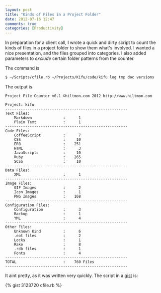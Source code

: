 ```yaml
---
layout: post
title: "Kinds of Files in a Project Folder"
date: 2012-07-16 12:47
comments: true
categories: [Productivity]
---
```


In preparation for a client call, I wrote a quick and dirty script to count the kinds of files in a project folder to show them what's involved. I wanted a nice presentation, and the files grouped into categories. I also added parameters to *exclude* certain folder patterns from the counter.

The command is 

``` sh
$ ~/Scripts/cfile.rb ~/Projects/Kifu/code/kifu log tmp doc versions
```

The output is

```
Project File Counter v0.1 ©hiltmon.com 2012 http://www.hiltmon.com

Project: kifu
-------------------------------------------------------
Text Files:
    Markdown              :      1
    Plain Text            :      1
-------------------------------------------------------
Code Files:
    CoffeeScript          :      7
    CSS                   :     10
    ERB                   :    251
    HTML                  :      3
    JavaScripts           :     10
    Ruby                  :    265
    SCSS                  :     10
-------------------------------------------------------
Data Files:
    XML                   :      1
-------------------------------------------------------
Image Files:
    GIF Images            :      2
    Icon Images           :      1
    PNG Images            :    168
-------------------------------------------------------
Configuration Files:
    Configuration         :      3
    Rackup                :      1
    YML                   :      4
-------------------------------------------------------
Other Files:
    Unknown Kind          :      6
    .eot files            :      2
    Locks                 :      1
    Rake                  :      8
    .rdb files            :      1
    Fonts                 :      4
-------------------------------------------------------
TOTAL                     :    760 Files
-------------------------------------------------------
```

It aint pretty, as it was written very quickly. The script in a [gist](cfile.rb) is:

{% gist 3123720 cfile.rb %}
